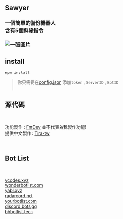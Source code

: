 ## Sawyer
<h3>一個簡單的備份機器人<br>含有5個斜線指令<h3><img src="https://user-images.githubusercontent.com/64715639/190874336-1767aa57-ae02-4975-bac1-fa3ed78d27a3.png" with="600" heigh="400" alt="一張圖片">
<br>

## install
```
npm install
```
> 你只需要在[config.json](https://github.com/Tira-tw/Sawyer/blob/main/config.json) 添加`token` , `ServerID` , `BotID` <br><br>
## 源代碼
<br>

功能製作 : [FnrDev](https://github.com/FnrDev/backup-slash) 並不代表為我製作功能! <br>
提供中文製作 : [Tira-tw](https://github.com/Tira-tw)

<br>

## Bot List
<br>

[vcodes.xyz](https://vcodes.xyz/bot/985175849747767307) <br>
[wonderbotlist.com](https://wonderbotlist.com/en/bot/985175849747767307) <br>
[yabl.xyz](https://yabl.xyz/bot/985175849747767307) <br>
[radarcord.net](https://radarcord.net/bot/985175849747767307) <br>
[yourbotlist.com](https://yourbotlist.com/bot/985175849747767307) <br>
[discord.bots.gg](https://discord.bots.gg/bots/985175849747767307) <br>
[bhbotlist.tech](https://bhbotlist.tech/bot/985175849747767307)
